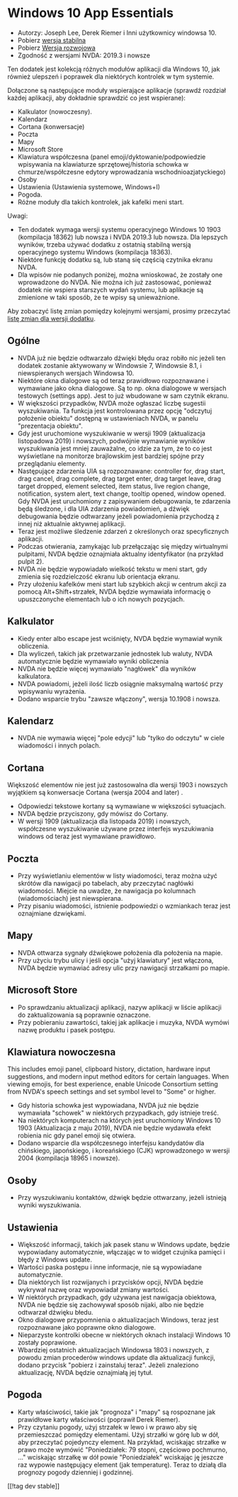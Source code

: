 # Windows 10 App Essentials #

* Autorzy: Joseph Lee, Derek Riemer i Inni użytkownicy windowsa 10.
* Pobierz [wersja stabilna][1]
* Pobierz [Wersja rozwojowa][2]
* Zgodność z wersjami NVDA: 2019.3 i nowsze

Ten dodatek jest kolekcją różnych modułów aplikacji dla Windows 10, jak
również ulepszeń i poprawek dla niektórych kontrolek w tym systemie.

Dołączone są następujące moduły wspierające aplikacje (sprawdź rozdział
każdej aplikacji, aby dokładnie sprawdzić co jest wspierane):

* Kalkulator (nowoczesny).
* Kalendarz
* Cortana (konwersacje)
* Poczta
* Mapy
* Microsoft Store
* Klawiatura współczesna (panel emoji/dyktowanie/podpowiedzie wpisywania na
  klawiaturze sprzętowej/historia schowka w chmurze/współczesne edytory
  wprowadzania wschodnioazjatyckiego)
* Osoby
* Ustawienia (Ustawienia systemowe, Windows+I)
* Pogoda.
* Różne moduły dla takich kontrolek, jak kafelki meni start.

Uwagi:

* Ten dodatek wymaga wersji systemu operacyjnego Windows 10 1903 (kompilacja
  18362) lub nowsza i NVDA 2019.3 lub nowsza. Dla lepszych wyników, trzeba
  używać dodatku z ostatnią stabilną wersją operacyjnego systemu Windows
  (kompilacja 18363).
* Niektóre funkcję dodatku są, lub staną się częścią czytnika ekranu NVDA.
* Dla wpisów nie podanych poniżej, można wnioskować, że zostały one
  wprowadzone do NVDA. Nie można ich już zastosować, ponieważ dodatek nie
  wspiera starszych wydań systemu, lub aplikacje są zmienione w taki sposób,
  że te wpisy są unieważnione.

Aby zobaczyć listę zmian pomiędzy kolejnymi wersjami, prosimy przeczytać
[listę zmian dla wersji dodatku][3].

## Ogólne

* NVDA już nie będzie odtwarzało dźwięki błędu oraz robiło nic jeżeli ten
  dodatek zostanie aktywowany w Windowsie 7, Windowsie 8.1, i niewspieranych
  wersjach Windowsa 10.
* Niektóre okna dialogowe są od teraz prawidłowo rozpoznawane i wymawiane
  jako okna dialogowe. Są to np. okna dialogowe w wersjach testowych
  (settings app). Jest to już wbudowane w sam czytnik ekranu.
* W większości przypadków, NVDA może ogłaszać liczbę sugestii
  wyszukiwania. Ta funkcja jest kontrolowana przez opcję "odczytuj położenie
  obiektu" dostępną w ustawieniach NVDA, w panelu "prezentacja obiektu".
* Gdy jest uruchomione wyszukiwanie w wersji 1909 (aktualizacja listopadowa
  2019) i nowszych, podwójnie wymawianie wyników wyszukiwania jest mniej
  zauważalne, co idzie za tym, że to co jest wyświetlane na monitorze
  brajlowskim jest bardziej spójne przy przeglądaniu elementy.
* Następujące zdarzenia UIA są rozpoznawane: controller for, drag start,
  drag cancel, drag complete, drag target enter, drag target leave, drag
  target dropped, element selected, item status, live region change,
  notification, system alert, text change, tooltip opened, window
  opened. Gdy NVDA jest uruchomiony z zapisywaniem debugowania, te zdarzenia
  będą śledzone, i dla UIA zdarzenia powiadomień, a dźwięk debugowania
  będzie odtwarzany jeżeli powiadomienia przychodzą z innej niż aktualnie
  aktywnej aplikacji.
* Teraz jest możliwe śledzenie zdarzeń z określonych oraz specyficznych
  aplikacji.
* Podczas otwierania, zamykając lub przełączając się między wirtualnymi
  pulpitami, NVDA będzie oznajmiała aktualny identyfikator (na przykład
  pulpit 2).
* NVDA nie będzie wypowiadało wielkość tekstu w meni start, gdy zmienia się
  rozdzielczość ekranu lub orientacja ekranu.
* Przy ułożeniu kafelków meni start lub szybkich akcji w centrum akcji za
  pomocą Alt+Shift+strzałek, NVDA będzie wymawiała informację o
  upuszczonyche elementach lub o ich nowych pozycjach.

## Kalkulator

* Kiedy enter albo escape jest wciśnięty, NVDA będzie wymawiał wynik
  obliczenia.
* Dla wyliczeń, takich jak przetwarzanie jednostek lub waluty, NVDA
  automatycznie będzie wymawiało wyniki obliczenia
* NVDA nie będzie więcej wymawiało "nagłówek" dla wyników kalkulatora.
* NVDA powiadomi, jeżeli ilość liczb osiągnie maksymalną wartość przy
  wpisywaniu wyrażenia.
* Dodano wsparcie trybu  "zawsze włączony", wersja 10.1908 i nowsza.

## Kalendarz

* NVDA nie wymawia więcej "pole edycji" lub "tylko do odczytu" w ciele
  wiadomości i innych polach.

## Cortana

Większość elementów nie jest już zastosowalna dla wersji 1903 i nowszych
wyjątkiem są konwersacje Cortana (wersja 2004 and later) .

* Odpowiedzi tekstowe kortany są wymawiane w większości sytuacjach.
* NVDA będzie przyciszony, gdy mówisz do Cortany.
* W wersji 1909 (aktualizacja dla listopada 2019) i nowszych, współczesne
  wyszukiwanie używane przez interfejs wyszukiwania windows od teraz jest
  wymawiane prawidłowo.

## Poczta

* Przy wyświetlaniu elementów w listy wiadomości, teraz można użyć skrótów
  dla nawigacji po tabelach, aby przeczytać nagłówki wiadomości. Miejcie na
  uwadze, że nawigacja po kolumnach (wiadomościach) jest niewspierana.
* Przy pisaniu wiadomości, istnienie podpowiedzi o wzmiankach teraz jest
  oznajmiane dzwiękami.

## Mapy

* NVDA ottwarza sygnały dźwiękowe położenia dla położenia na mapie.
* Przy użyciu trybu ulicy i jeśli opcja "użyj klawiatury" jest włączona,
  NVDA będzie wymawiać adresy ulic przy nawigacji strzałkami po mapie.

## Microsoft Store

* Po sprawdzaniu aktualizacji aplikacji, nazyw aplikacji w liście aplikacji
  do zaktualizowania są poprawnie oznaczone.
* Przy pobieraniu zawartości, takiej jak aplikacje i muzyka, NVDA wymówi
  nazwę produktu i pasek postępu.

## Klawiatura nowoczesna

This includes emoji panel, clipboard history, dictation, hardware input
suggestions, and modern input method editors for certain languages. When
viewing emojis, for best experience, enable Unicode Consortium setting from
NVDA's speech settings and set symbol level to "Some" or higher.

* Gdy historia schowka jest wypowiadana, NVDA już nie będzie wymawiała
  "schowek" w niektórych przypadkach, gdy istnieje treść.
* Na niektórych komputerach na których jest uruchomiony Windows 10  1903
  (Aktualizacja z maju 2019), NVDA nie będzie wydawała efekt robienia nic
  gdy panel emoji się otwiera.
* Dodano wsparcie dla współczesnego interfejsu kandydatów dla chińskiego,
  japońskiego, i koreańskiego (CJK) wprowadzonego w wersji 2004 (kompilacja
  18965 i nowsze).

## Osoby

* Przy wyszukiwaniu kontaktów, dźwięk będzie ottwarzany, jeżeli istnieją
  wyniki wyszukiwania.

## Ustawienia

* Większość informacji, takich jak pasek stanu w Windows update, będzie
  wypowiadany automatycznie, włączając w to widget czujnika pamięci i błędy
  z Windows update.
* Wartości paska postępu i inne informacje, nie są wypowiadane
  automatycznie.
* Dla niektórych list rozwijanych i przycisków opcji, NVDA będzie wykrywał
  nazwę oraz wypowiadał zmiany wartości. 
* W niektórych przypadkach, gdy używana jest nawigacja obiektowa, NVDA nie
  będzie się zachowywał  sposób nijaki, albo nie będzie odtwarzał dźwięku
  błedu.
* Okno dialogowe przypomnienia o aktualizacjach Windows, teraz jest
  rozpoznawane jako poprawne okno dialogowe.
* Nieparzyste kontrolki obecne w niektórych oknach instalacji Windows 10
  zostały poprawione.
* Wbardziej ostatnich aktualizacjach Windowsa  1803 i nowszych, z powodu
  zmian procederów windows update dla aktualizacji funkcji, dodano przycisk
  "pobierz i zainstaluj teraz". Jeżeli znaleziono aktualizację, NVDA będzie
  oznajmiałą jej tytuł.

## Pogoda

* Karty właściwości, takie jak "prognoza" i "mapy" są rospoznane jak
  prawidłowe karty właściwości (poprawił Derek Riemer).
* Przy czytaniu pogody, użyj strzałek w lewo i w prawo aby się przemieszczać
  pomiędzy elementami. Użyj strzałki w górę lub w dół, aby przeczytać
  pojedynczy element. Na przykład, wciskając strzałke w prawo może wymówić
  "Poniedziałek: 79 stopni, częściowo pochmurno, ..." wciskając strzałkę w
  dół powie "Poniedziałek" wciskając ję jeszcze raz wypowie następujący
  element (jak temperaturę). Teraz to działą dla prognozy pogody dzienniej i
  godzinnej.

[[!tag dev stable]]

[1]: https://addons.nvda-project.org/files/get.php?file=w10

[2]: https://addons.nvda-project.org/files/get.php?file=w10-dev

[3]: https://github.com/josephsl/wintenapps/wiki/w10changelog
